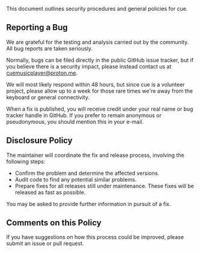 This document outlines security procedures and general policies for cue.

## Reporting a Bug

We are grateful for the testing and analysis carried out by the community. All
bug reports are taken seriously.

Normally, bugs can be filed directly in the public GitHub issue tracker, but if
you believe there is a security impact, please instead contact us at cuemusicplayer@proton.me.

We will most likely respond within 48 hours, but since cue is a volunteer
project, please allow up to a week for those rare times we're away from the
keyboard or general connectivity.

When a fix is published, you will receive credit under your real name or bug
tracker handle in GitHub. If you prefer to remain anonymous or pseudonymous, 
you should mention this in your e-mail.

## Disclosure Policy

The maintainer will coordinate the fix and release process, involving the
following steps:

  * Confirm the problem and determine the affected versions.
  * Audit code to find any potential similar problems.
  * Prepare fixes for all releases still under maintenance. These fixes will be
    released as fast as possible.

You may be asked to provide further information in pursuit of a fix.

## Comments on this Policy

If you have suggestions on how this process could be improved, please submit an
issue or pull request.
